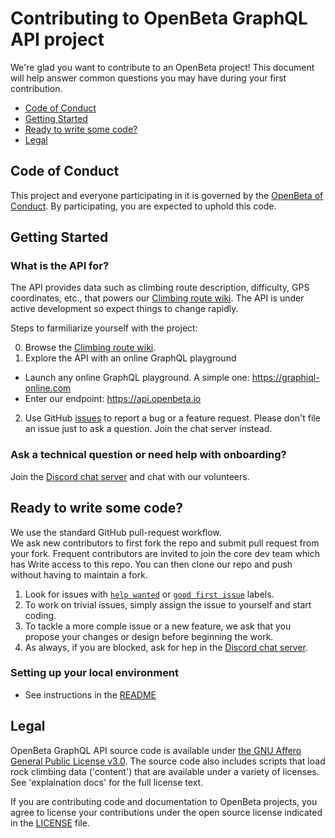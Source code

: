# Contributing to OpenBeta GraphQL API project

We're glad you want to contribute to an OpenBeta project! This document will help answer common questions you may have during your first contribution.

* [Code of Conduct](#code-of-conduct)
* [Getting Started](#getting-started)
* [Ready to write some code?](#ready-to-write-some-code)
* [Legal](#legal)

## Code of Conduct
This project and everyone participating in it is governed by the [OpenBeta of Conduct](https://github.com/OpenBeta/open-tacos/blob/main/CODE_OF_CONDUCT.md). By participating, you are expected to uphold this code.

## Getting Started
### What is the API for?
  The API provides data such as climbing route description, difficulty, GPS coordinates, etc., that powers our [Climbing route wiki](https://tacos.openbeta.io).  The API is under active development so expect things to change rapidly.
 
 Steps to farmiliarize yourself with the project:

0. Browse the [Climbing route wiki](https://tacos.openbeta.io).
1.  Explore the API with an online GraphQL playground
 - Launch any online GraphQL playground. A simple one: https://graphiql-online.com
 - Enter our endpoint: https://api.openbeta.io
2. Use GitHub [issues](https://github.com/OpenBeta/openbeta-graphql/issues) to report a bug or a feature request.  Please don't file an issue just to ask a question.  Join the chat server instead.
### Ask a technical question or need help with onboarding?
Join the [Discord chat server](https://discord.gg/xcWha22BhT) and chat with our volunteers.

## Ready to write some code?
We use the standard GitHub pull-request workflow.  
We ask new contributors to first fork the repo and submit pull request from your fork.  Frequent contributors are invited to join the core dev team which has Write access to this repo.  You can then clone our repo and push without having to maintain a fork.

1.  Look for issues with [`help wanted`](https://github.com/OpenBeta/openbeta-graphql/issues?q=is%3Aissue+is%3Aopen+label%3A%22help+wanted%22) or [`good first issue`](https://github.com/OpenBeta/openbeta-graphql/issues?q=is%3Aissue+is%3Aopen+label%3A%22good+first+issue%22) labels.
2.  To work on trivial issues, simply assign the issue to yourself and start coding.
3.  To tackle a more comple issue or a new feature, we ask that you propose your changes or design before beginning the work. 
4.  As always, if you are blocked, ask for hep in the [Discord chat server](https://discord.gg/xcWha22BhT).

### Setting up your local environment
- See instructions in the [README](https://github.com/OpenBeta/openbeta-graphql#development)

## Legal

OpenBeta GraphQL API source code is available under [the GNU Affero General Public License v3.0](https://github.com/OpenBeta/openbeta-graphql/blob/main/LICENSE).  The source code also includes scripts that load rock climbing data ('content') that are available under a variety of licenses. See 'explaination docs' for the full license text.

If you are contributing code and documentation to OpenBeta projects, you agree to license your contributions under the open source license indicated in the [LICENSE](./LICENSE) file.
